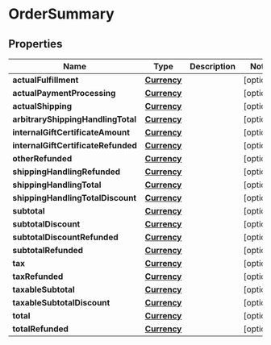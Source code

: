 
# OrderSummary

## Properties
Name | Type | Description | Notes
------------ | ------------- | ------------- | -------------
**actualFulfillment** | [**Currency**](Currency.md) |  |  [optional]
**actualPaymentProcessing** | [**Currency**](Currency.md) |  |  [optional]
**actualShipping** | [**Currency**](Currency.md) |  |  [optional]
**arbitraryShippingHandlingTotal** | [**Currency**](Currency.md) |  |  [optional]
**internalGiftCertificateAmount** | [**Currency**](Currency.md) |  |  [optional]
**internalGiftCertificateRefunded** | [**Currency**](Currency.md) |  |  [optional]
**otherRefunded** | [**Currency**](Currency.md) |  |  [optional]
**shippingHandlingRefunded** | [**Currency**](Currency.md) |  |  [optional]
**shippingHandlingTotal** | [**Currency**](Currency.md) |  |  [optional]
**shippingHandlingTotalDiscount** | [**Currency**](Currency.md) |  |  [optional]
**subtotal** | [**Currency**](Currency.md) |  |  [optional]
**subtotalDiscount** | [**Currency**](Currency.md) |  |  [optional]
**subtotalDiscountRefunded** | [**Currency**](Currency.md) |  |  [optional]
**subtotalRefunded** | [**Currency**](Currency.md) |  |  [optional]
**tax** | [**Currency**](Currency.md) |  |  [optional]
**taxRefunded** | [**Currency**](Currency.md) |  |  [optional]
**taxableSubtotal** | [**Currency**](Currency.md) |  |  [optional]
**taxableSubtotalDiscount** | [**Currency**](Currency.md) |  |  [optional]
**total** | [**Currency**](Currency.md) |  |  [optional]
**totalRefunded** | [**Currency**](Currency.md) |  |  [optional]



